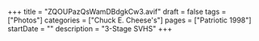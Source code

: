 +++
title = "ZQOUPazQsWamDBdgkCw3.avif"
draft = false
tags = ["Photos"]
categories = ["Chuck E. Cheese's"]
pages = ["Patriotic 1998"]
startDate = ""
description = "3-Stage SVHS"
+++

